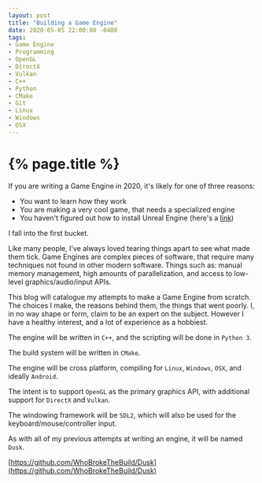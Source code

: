 ```yaml
---
layout: post
title: "Building a Game Engine"
date: 2020-05-05 22:00:00 -0400
tags: 
- Game Engine
- Programming
- OpenGL
- DirectX
- Vulkan
- C++
- Python
- CMake
- Git
- Linux
- Windows
- OSX
---
```


# {% page.title %}

If you are writing a Game Engine in 2020, it's likely for one of three reasons:

* You want to learn how they work
* You are making a very cool game, that needs a specialized engine
* You haven't figured out how to install Unreal Engine (here's a [link](https://docs.unrealengine.com/en-US/GettingStarted/Installation/index.html))

I fall into the first bucket.

Like many people, I've always loved tearing things apart to see what made them tick. Game Engines are complex pieces of software, that require many techniques not found in other modern software. Things such as: manual memory management, high amounts of parallelization, and access to low-level graphics/audio/input APIs. 

This blog will catalogue my attempts to make a Game Engine from scratch. The choices I make, the reasons behind them, the things that went poorly. I, in no way shape or form, claim to be an expert on the subject. However I have a healthy interest, and a lot of experience as a hobbiest.

The engine will be written in `C++`, and the scripting will be done in `Python 3`.

The build system will be written in `CMake`.

The engine will be cross platform, compiling for `Linux`, `Windows`, `OSX`, and ideally `Android`.

The intent is to support `OpenGL` as the primary graphics API, with additional support for `DirectX` and `Vulkan`.

The windowing framework will be `SDL2`, which will also be used for the keyboard/mouse/controller input.

As with all of my previous attempts at writing an engine, it will be named `Dusk`.

[https://github.com/WhoBrokeTheBuild/Dusk](https://github.com/WhoBrokeTheBuild/Dusk)